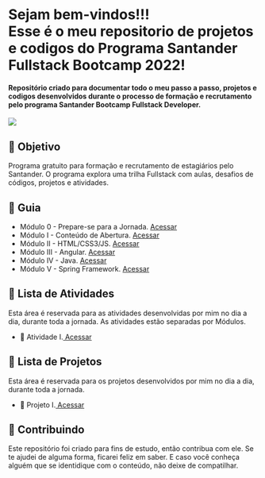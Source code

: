 <h1> 
  Sejam bem-vindos!!! <br>
  Esse é o meu repositorio de projetos e codigos do Programa Santander Fullstack Bootcamp 2022! 
</h1>

<h4> 
  Repositório criado para documentar todo o meu passo a passo, projetos e codigos desenvolvidos durante o processo de formação e recrutamento pelo programa Santander Bootcamp Fullstack Developer.
</h4>


![](https://github.com/Diegojfsr/Santander_Fullstack_Developer/blob/main/Imagens/Santander.jpg)


<h2> 🎯 Objetivo </h2>
  Programa gratuito para formação e recrutamento de estagiários pelo Santander. O programa explora uma trilha Fullstack com aulas, desafios de códigos, projetos e atividades.

<h2 dir="auto"> 🚦 Guia </h2>
<ul dir="auto">
 <li> Módulo 0 - Prepare-se para a Jornada.
 <a href="https://github.com/Diegojfsr/Santander_Fullstack_Developer/tree/main/Modulos/M%C3%B3dulo%200%20-%20Prepare-se%20para%20a%20Jornada"> Acessar </a></li>
 <li> Módulo I - Conteúdo de Abertura. 
 <a href="https://github.com/Diegojfsr/Santander_Fullstack_Developer/tree/main/Modulos/M%C3%B3dulo%20I%20-%20Conte%C3%BAdo%20de%20Abertura"> Acessar </a></li>
 <li> Módulo II - HTML/CSS3/JS. 
 <a href="https://github.com/Diegojfsr/Santander_Fullstack_Developer/tree/main/Modulos/M%C3%B3dulo%20II%20-%20HTMLCSS3JS"> Acessar </a></li>
 <li> Módulo III - Angular. 
 <a href="https://github.com/Diegojfsr/Santander_Fullstack_Developer/tree/main/Modulos/M%C3%B3dulo%20III%20-%20Angular"> Acessar </a></li>
 <li> Módulo IV - Java. 
 <a href="https://github.com/Diegojfsr/Santander_Fullstack_Developer/tree/main/Modulos/M%C3%B3dulo%20IV%20-%20Java"> Acessar </a></li>
 <li> Módulo V - Spring Framework. 
 <a href="https://github.com/Diegojfsr/Santander_Fullstack_Developer/tree/main/Modulos/M%C3%B3dulo%20V%20-%20Spring%20Framework"> Acessar </a></li>
</ul>

<h2 dir="auto"> 📝 Lista de Atividades </h2>
Esta área é reservada para as atividades desenvolvidas por mim no dia a dia, durante toda a jornada.
As atividades estão separadas por Módulos.
<ul dir="auto">
  <li>📝 Atividade I.<a href="https://"> Acessar </a></li>
</ul>


<h2 dir="auto"> 🚩 Lista de Projetos  </h2>
Esta área é reservada para os projetos desenvolvidos por mim no dia a dia, durante toda a jornada.
<ul dir="auto">
  <li> 🚩 Projeto I.<a href="https://"> Acessar </a></li>
</ul>

<h2 dir="auto"> 🤝 Contribuindo </h2>
<p dir="auto">
 Este repositório foi criado para fins de estudo, então contribua com ele. Se te ajudei de alguma forma, ficarei feliz em
saber. E caso você conheça alguém que se identidique com o conteúdo, não deixe de compatilhar.
</p>




<!--
<p dir="auto"> 
 Projeto desenvolvido utilizando a ajuda e os conhecimentos da equipe, 
 <a href=" https://www.dio.me/ "> Digital Innovation One <a href=" https://www.dio.me/"> 
 <strong>  Digital Innovation One ❤️ </strong> </a>
</p>
-->
